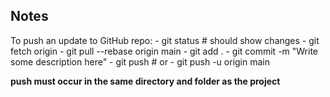## Notes

To push an update to GitHub repo:
    - git status        # should show changes
    - git fetch origin 
    - git pull --rebase origin main
    - git add .
    - git commit -m "Write some description here"
    - git push          # or
    - git push -u origin main

**push must occur in the same directory and folder as the project**
